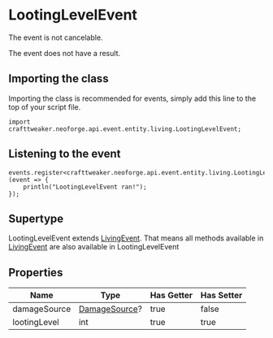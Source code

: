 # LootingLevelEvent

The event is not cancelable.

The event does not have a result.

## Importing the class

Importing the class is recommended for events, simply add this line to the top of your script file.
```zenscript
import crafttweaker.neoforge.api.event.entity.living.LootingLevelEvent;
```


## Listening to the event

```zenscript
events.register<crafttweaker.neoforge.api.event.entity.living.LootingLevelEvent>(event => {
    println("LootingLevelEvent ran!");
});
```


## Supertype

LootingLevelEvent extends [LivingEvent](/neoforge/api/event/entity/living/LivingEvent). That means all methods available in [LivingEvent](/neoforge/api/event/entity/living/LivingEvent) are also available in LootingLevelEvent

## Properties

|     Name     |                          Type                           | Has Getter | Has Setter |
|--------------|---------------------------------------------------------|------------|------------|
| damageSource | [DamageSource](/vanilla/api/world/damage/DamageSource)? | true       | false      |
| lootingLevel | int                                                     | true       | true       |

